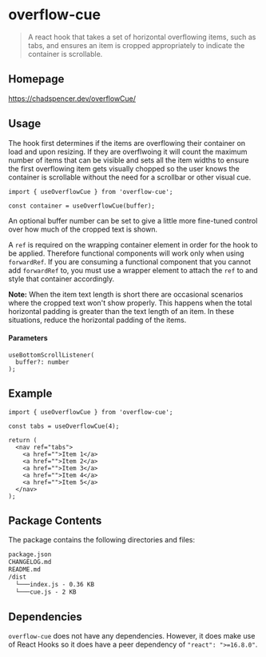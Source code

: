 # overflow-cue

> A react hook that takes a set of horizontal overflowing items, such as tabs, and ensures an item is cropped appropriately to indicate the container is scrollable.

<h2>Homepage</h2>

https://chadspencer.dev/overflowCue/

<h2>Usage</h2>

The hook first determines if the items are overflowing their container on load and upon resizing. If they are overflwoing it will count the maximum number of items that can be visible and sets all the item widths to ensure the first overflowing item gets visually chopped so the user knows the container is scrollable without the need for a scrollbar or other visual cue.

```
import { useOverflowCue } from 'overflow-cue';

const container = useOverflowCue(buffer);
```

An optional buffer number can be set to give a little more fine-tuned control over how much of the cropped text is shown.

A <code>ref</code> is required on the wrapping container element in order for the hook to be applied. Therefore functional components will work only when using <code>forwardRef</code>. If you are consuming a functional component that you cannot add <code>forwardRef</code> to, you must use a wrapper element to attach the <code>ref</code> to and style that container accordingly.

<b>Note:</b> When the item text length is short there are occasional scenarios where the cropped text won't show properly. This happens when the total horizontal padding is greater than the text length of an item. In these situations, reduce the horizontal padding of the items.

<h4>Parameters</h4>

```
useBottomScrollListener(
  buffer?: number
);
```

<h2>Example</h2>

```
import { useOverflowCue } from 'overflow-cue';

const tabs = useOverflowCue(4);

return (
  <nav ref="tabs">
    <a href="">Item 1</a>
    <a href="">Item 2</a>
    <a href="">Item 3</a>
    <a href="">Item 4</a>
    <a href="">Item 5</a>
  </nav>
);
```

<h2>Package Contents</h2>

The package contains the following directories and files:

```html
package.json
CHANGELOG.md
README.md
/dist
  └───index.js - 0.36 KB
  └───cue.js - 2 KB
````

<h2>Dependencies</h2>

<code>overflow-cue</code> does not have any dependencies. However, it does make use of React Hooks so it does have a peer dependency of <code>"react": ">=16.8.0"</code>.